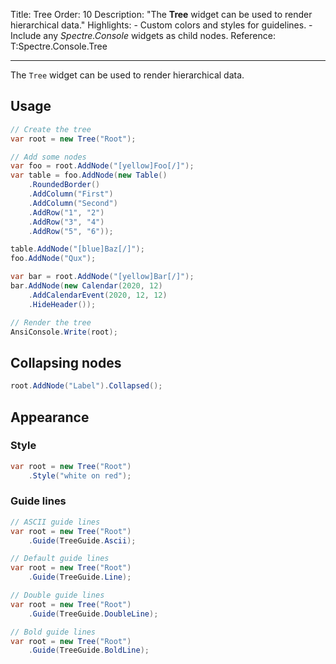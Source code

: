 Title: Tree
Order: 10
Description: "The **Tree** widget can be used to render hierarchical data."
Highlights:
    - Custom colors and styles for guidelines.
    - Include any *Spectre.Console* widgets as child nodes.
Reference: T:Spectre.Console.Tree

---

The `Tree` widget can be used to render hierarchical data.

<?# AsciiCast cast="tree" /?>

## Usage

```csharp
// Create the tree
var root = new Tree("Root");

// Add some nodes
var foo = root.AddNode("[yellow]Foo[/]");
var table = foo.AddNode(new Table()
    .RoundedBorder()
    .AddColumn("First")
    .AddColumn("Second")
    .AddRow("1", "2")
    .AddRow("3", "4")
    .AddRow("5", "6"));

table.AddNode("[blue]Baz[/]");
foo.AddNode("Qux");

var bar = root.AddNode("[yellow]Bar[/]");
bar.AddNode(new Calendar(2020, 12)
    .AddCalendarEvent(2020, 12, 12)
    .HideHeader());

// Render the tree
AnsiConsole.Write(root);
```

## Collapsing nodes

```csharp
root.AddNode("Label").Collapsed();
```

## Appearance

### Style

```csharp
var root = new Tree("Root")
    .Style("white on red");
```

### Guide lines

```csharp
// ASCII guide lines
var root = new Tree("Root")
    .Guide(TreeGuide.Ascii);

// Default guide lines
var root = new Tree("Root")
    .Guide(TreeGuide.Line);

// Double guide lines
var root = new Tree("Root")
    .Guide(TreeGuide.DoubleLine);

// Bold guide lines
var root = new Tree("Root")
    .Guide(TreeGuide.BoldLine);
```
